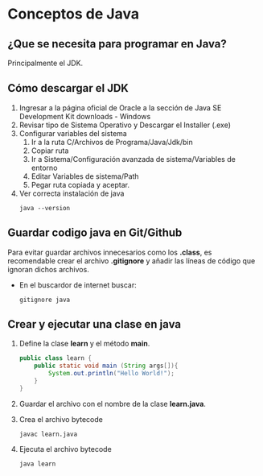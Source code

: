 # Conceptos de Java

## ¿Que se necesita para programar en Java?

Principalmente el JDK.

## Cómo descargar el JDK

1. Ingresar a la página oficial de Oracle a la sección de Java SE Development Kit downloads - Windows
2. Revisar tipo de Sistema Operativo y Descargar el Installer (.exe)
3. Configurar variables del sistema
    1. Ir a la ruta C/Archivos de Programa/Java/Jdk/bin
    2. Copiar ruta
    3. Ir a Sistema/Configuración avanzada de sistema/Variables de entorno
    4. Editar Variables de sistema/Path
    5. Pegar ruta copiada y aceptar.
4. Ver correcta instalación de java
    ```
    java --version
    ```

## Guardar codigo java en Git/Github

Para evitar guardar archivos innecesarios como los **.class**, es recomendable crear el archivo **.gitignore** y añadir las líneas de código que ignoran dichos archivos.
* En el buscardor de internet buscar:
    ```
    gitignore java
    ```

## Crear y ejecutar una clase en java

1. Define la clase **learn** y el método **main**.
    ``` java
    public class learn {
        public static void main (String args[]){
            System.out.println("Hello World!");
        }
    }
    ```

2. Guardar el archivo con el nombre de la clase **learn.java**.
3. Crea el archivo bytecode
    ```
    javac learn.java
    ```
4. Ejecuta el archivo bytecode
    ```
    java learn
    ```


